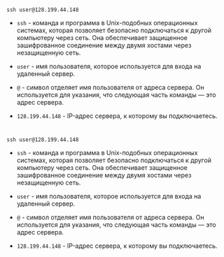 #

```console
ssh user@128.199.44.148
```

- `ssh` - команда и программа в Unix-подобных операционных системах, которая позволяет безопасно подключаться к другой компьютеру через сеть. Она обеспечивает защищенное зашифрованное соединение между двумя хостами через незащищенную сеть.

- `user` - имя пользователя, которое используется для входа на удаленный сервер.

- `@` - символ отделяет имя пользователя от адреса сервера. Он используется для указания, что следующая часть команды — это адрес сервера.

- `128.199.44.148` - IP-адрес сервера, к которому вы подключаетесь.

#

```console
ssh user@128.199.44.148
```

- `ssh` - команда и программа в Unix-подобных операционных системах, которая позволяет безопасно подключаться к другой компьютеру через сеть. Она обеспечивает защищенное зашифрованное соединение между двумя хостами через незащищенную сеть.

- `user` - имя пользователя, которое используется для входа на удаленный сервер.

- `@` - символ отделяет имя пользователя от адреса сервера. Он используется для указания, что следующая часть команды — это адрес сервера.

- `128.199.44.148` - IP-адрес сервера, к которому вы подключаетесь.